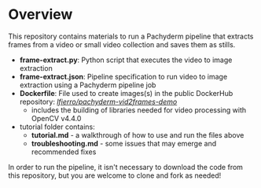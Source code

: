 # Overview
This repository contains materials to run a Pachyderm pipeline that extracts frames from a video or small video collection and saves them as stills.

- **frame-extract.py**: Python script that executes the video to image extraction
- **frame-extract.json**: Pipeline specification to run video to image extraction using a Pachyderm pipeline job
- **Dockerfile**: File used to create images(s) in the public DockerHub repository: [*lfierro/pachyderm-vid2frames-demo*](https://hub.docker.com/r/lfierro/pachyderm-vid2frames-demo)
  - includes the building of libraries needed for video processing with OpenCV v4.4.0
- tutorial folder contains:
  - **tutorial.md** - a walkthrough of how to use and run the files above
  - **troubleshooting.md** - some issues that may emerge and recommended fixes

In order to run the pipeline, it isn't necessary to download the code from this repository, but you are welcome to clone and fork as needed!
